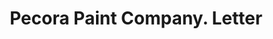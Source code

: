 ---
doi: 10.7916/D8JQ2C4B
date_other: '1917'
date_other_textual: '1917'
form: correspondence
genre:
- Letters (correspondence)
name:
- Pecora Paint Company
object_in_context_url: https://biggert.cul.columbia.edu/items/view/ave_biggert_01438
subject_hierarchical_geographic:
- Philadelphia, Pennsylvania, United States
subject_name:
- Pecora Paint Company
title: Pecora Paint Company. Letter
sort_title: Pecora Paint Company. Letter
call_number: ave_biggert_01438
coordinates:
- 40.00944444444445,-75.13333333333334
pid: ave_biggert_01438
identifiers: ave_biggert_01438
permalink: /biggert/ave_biggert_01438/
layout: iiif-image-page
---